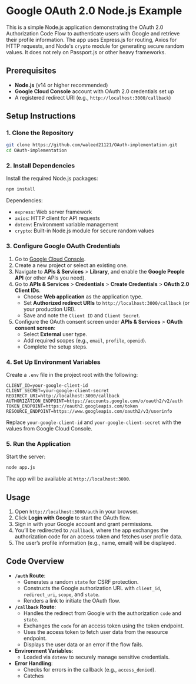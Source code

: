 # Google OAuth 2.0 Node.js Example

This is a simple Node.js application demonstrating the OAuth 2.0 Authorization Code Flow to authenticate users with Google and retrieve their profile information. The app uses Express.js for routing, Axios for HTTP requests, and Node's `crypto` module for generating secure random values. It does not rely on Passport.js or other heavy frameworks.

## Prerequisites
- **Node.js** (v14 or higher recommended)
- **Google Cloud Console** account with OAuth 2.0 credentials set up
- A registered redirect URI (e.g., `http://localhost:3000/callback`)

## Setup Instructions

### 1. Clone the Repository
```bash
git clone https://github.com/waleed21121/OAuth-implementation.git
cd OAuth-implementation
```

### 2. Install Dependencies
Install the required Node.js packages:
```bash
npm install
```
Dependencies:
- `express`: Web server framework
- `axios`: HTTP client for API requests
- `dotenv`: Environment variable management
- `crypto`: Built-in Node.js module for secure random values

### 3. Configure Google OAuth Credentials
1. Go to [Google Cloud Console](https://console.cloud.google.com).
2. Create a new project or select an existing one.
3. Navigate to **APIs & Services** > **Library**, and enable the **Google People API** (or other APIs you need).
4. Go to **APIs & Services** > **Credentials** > **Create Credentials** > **OAuth 2.0 Client IDs**.
   - Choose **Web application** as the application type.
   - Set **Authorized redirect URIs** to `http://localhost:3000/callback` (or your production URI).
   - Save and note the `Client ID` and `Client Secret`.
5. Configure the OAuth consent screen under **APIs & Services** > **OAuth consent screen**:
   - Select **External** user type.
   - Add required scopes (e.g., `email`, `profile`, `openid`).
   - Complete the setup steps.

### 4. Set Up Environment Variables
Create a `.env` file in the project root with the following:
```env
CLIENT_ID=your-google-client-id
CLIENT_SECRET=your-google-client-secret
REDIRECT_URI=http://localhost:3000/callback
AUTHORIZATION_ENDPOINT=https://accounts.google.com/o/oauth2/v2/auth
TOKEN_ENDPOINT=https://oauth2.googleapis.com/token
RESOURCE_ENDPOINT=https://www.googleapis.com/oauth2/v3/userinfo
```
Replace `your-google-client-id` and `your-google-client-secret` with the values from Google Cloud Console.

### 5. Run the Application
Start the server:
```bash
node app.js
```
The app will be available at `http://localhost:3000`.

## Usage
1. Open `http://localhost:3000/auth` in your browser.
2. Click **Login with Google** to start the OAuth flow.
3. Sign in with your Google account and grant permissions.
4. You’ll be redirected to `/callback`, where the app exchanges the authorization code for an access token and fetches user profile data.
5. The user’s profile information (e.g., name, email) will be displayed.

## Code Overview
- **`/auth` Route**:
  - Generates a random `state` for CSRF protection.
  - Constructs the Google authorization URL with `client_id`, `redirect_uri`, `scope`, and `state`.
  - Renders a link to initiate the OAuth flow.
- **`/callback` Route**:
  - Handles the redirect from Google with the authorization `code` and `state`.
  - Exchanges the `code` for an access token using the token endpoint.
  - Uses the access token to fetch user data from the resource endpoint.
  - Displays the user data or an error if the flow fails.
- **Environment Variables**:
  - Loaded via `dotenv` to securely manage sensitive credentials.
- **Error Handling**:
  - Checks for errors in the callback (e.g., `access_denied`).
  - Catches